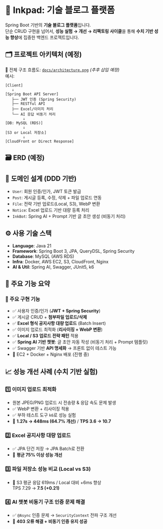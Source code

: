 # 📝 Inkpad: 기술 블로그 플랫폼

Spring Boot 기반의 **기술 블로그 플랫폼**입니다.  
단순 CRUD 구현을 넘어서, **성능 실험 → 개선 → 리팩토링 사이클**을 통해 **수치 기반 성능 향상**에 집중한 백엔드 프로젝트입니다.


## 🗂 프로젝트 아키텍처 (예정)

📌 전체 구조 흐름도: [`docs/architecture.png`](docs/architecture.png) *(추후 삽입 예정)*  
예시:

```plaintext
[Client] 
   ↓
[Spring Boot API Server]
   ├── JWT 인증 (Spring Security)
   ├── RESTful API
   ├── Excel/이미지 처리
   └── AI 응답 비동기 처리
        ↓
[DB: MySQL (RDS)]
        ↓
[S3 or Local 저장소]
        ↓
[CloudFront or Direct Response]
```


## 🗃️ ERD (예정)

## 🧱 도메인 설계 (DDD 기반)

- `User`: 회원 인증/인가, JWT 토큰 발급
- `Post`: 게시글 등록, 수정, 삭제 + 파일 업로드 연동
- `File`: 전략 기반 업로드(Local, S3), WebP 변환
- `Notice`: Excel 업로드 기반 대량 등록 처리
- `InkBot`: Spring AI + Prompt 기반 글 초안 생성 (비동기 처리)


## ⚙ 사용 기술 스택

- **Language**: Java 21
- **Framework**: Spring Boot 3, JPA, QueryDSL, Spring Security
- **Database**: MySQL (AWS RDS)
- **Infra**: Docker, AWS EC2, S3, CloudFront, Nginx
- **AI & Util**: Spring AI, Swagger, JUnit5, k6


## 🚀 주요 기능 요약

### 🔧 주요 구현 기능

- ✅ 사용자 인증/인가 (**JWT + Spring Security**)
- ✅ 게시글 CRUD + **첨부파일 업로드/삭제**
- ✅ **Excel 형식 공지사항 대량 업로드** (Batch Insert)
- ✅ 이미지 업로드 최적화 (**리사이징 + WebP 변환**)
- ✅ **Local / S3 업로드 전략 패턴** 적용
- ✅ **Spring AI 기반 챗봇**: 글 초안 자동 작성 (비동기 처리 + Prompt 템플릿)
- ✅ Swagger 기반 **API 명세화** → 프론트 없이 테스트 가능
- 🚀 EC2 + Docker + Nginx 배포 (진행 중)


## 📈 성능 개선 사례 (수치 기반 실험)

### 1️⃣ 이미지 업로드 최적화
- 원본 JPEG/PNG 업로드 시 전송량 & 응답 속도 문제 발생
- ✅ WebP 변환 + 리사이징 적용
- ✅ 부하 테스트 도구 `k6`로 성능 실험
- 🎯 **1.27s → 448ms (64.7% 개선)** / **TPS 3.6 → 10.7**

### 2️⃣ Excel 공지사항 대량 업로드
- ✅ JPA 단건 저장 → JPA Batch로 전환
- 🎯 **평균 75% 이상 성능 개선**

### 3️⃣ 파일 저장소 성능 비교 (Local vs S3)
- 🎯 S3 평균 응답 619ms / Local 대비 +6ms 향상  
  TPS 7.29 → **7.5 (+0.21)**

### 4️⃣ AI 챗봇 비동기 구조 인증 문제 해결
- ✅ `@Async` 인증 문제 → `SecurityContext` 전파 구조 개선  
- 🎯 **403 오류 해결 + 비동기 인증 유지 성공**





